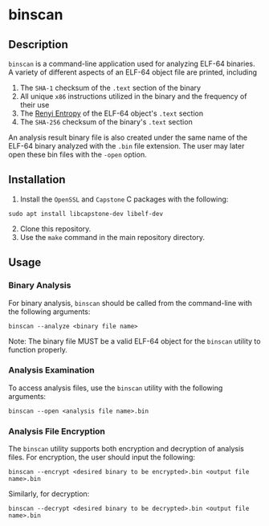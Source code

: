 # binscan

## Description

`binscan` is a command-line application used for analyzing ELF-64 binaries. A variety of different aspects of
an ELF-64 object file are printed, including

1) The `SHA-1` checksum of the `.text` section of the binary
2) All unique `x86` instructions utilized in the binary and the frequency of their use 
3) The [Renyi Entropy](https://en.wikipedia.org/wiki/R%C3%A9nyi_entropy) of the ELF-64 object's `.text` section
4) The `SHA-256` checksum of the binary's `.text` section

An analysis result binary file is also created under the same name of the ELF-64 binary analyzed with the `.bin` file extension. The user may later open these bin files with the `-open` option.

## Installation

1) Install the `OpenSSL` and `Capstone` C packages with the following:

``` sudo apt install libcapstone-dev libelf-dev ```

2) Clone this repository.
3) Use the `make` command in the main repository directory.

## Usage

### Binary Analysis 

For binary analysis, `binscan` should be called from the command-line with the following arguments:

``` 
binscan --analyze <binary file name> 
```

Note: The binary file MUST be a valid ELF-64 object for the `binscan` utility to function properly.

### Analysis Examination

To access analysis files, use the `binscan` utility with the following arguments:

```
binscan --open <analysis file name>.bin
```

### Analysis File Encryption

The `binscan` utility supports both encryption and decryption of analysis files. For encryption, the user should input the following:

```
binscan --encrypt <desired binary to be encrypted>.bin <output file name>.bin
```

Similarly, for decryption:

```
binscan --decrypt <desired binary to be decrypted>.bin <output file name>.bin
```
